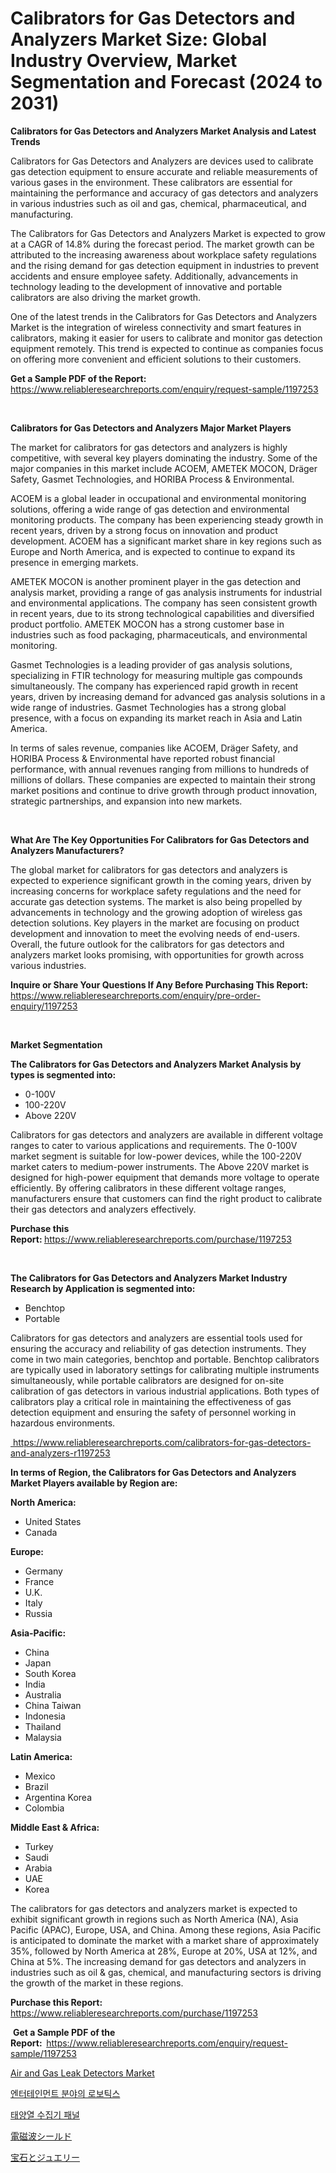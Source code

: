 <p><h1>Calibrators for Gas Detectors and Analyzers Market Size: Global Industry Overview, Market Segmentation and Forecast (2024 to 2031)</h1></p><p><strong>Calibrators for Gas Detectors and Analyzers Market Analysis and Latest Trends</strong></p>
<p><p>Calibrators for Gas Detectors and Analyzers are devices used to calibrate gas detection equipment to ensure accurate and reliable measurements of various gases in the environment. These calibrators are essential for maintaining the performance and accuracy of gas detectors and analyzers in various industries such as oil and gas, chemical, pharmaceutical, and manufacturing.</p><p>The Calibrators for Gas Detectors and Analyzers Market is expected to grow at a CAGR of 14.8% during the forecast period. The market growth can be attributed to the increasing awareness about workplace safety regulations and the rising demand for gas detection equipment in industries to prevent accidents and ensure employee safety. Additionally, advancements in technology leading to the development of innovative and portable calibrators are also driving the market growth.</p><p>One of the latest trends in the Calibrators for Gas Detectors and Analyzers Market is the integration of wireless connectivity and smart features in calibrators, making it easier for users to calibrate and monitor gas detection equipment remotely. This trend is expected to continue as companies focus on offering more convenient and efficient solutions to their customers.</p></p>
<p><strong>Get a Sample PDF of the Report:&nbsp;</strong> <a href="https://www.reliableresearchreports.com/enquiry/request-sample/1197253">https://www.reliableresearchreports.com/enquiry/request-sample/1197253</a></p>
<p>&nbsp;</p>
<p><strong>Calibrators for Gas Detectors and Analyzers Major Market Players</strong></p>
<p><p>The market for calibrators for gas detectors and analyzers is highly competitive, with several key players dominating the industry. Some of the major companies in this market include ACOEM, AMETEK MOCON, Dräger Safety, Gasmet Technologies, and HORIBA Process & Environmental.</p><p>ACOEM is a global leader in occupational and environmental monitoring solutions, offering a wide range of gas detection and environmental monitoring products. The company has been experiencing steady growth in recent years, driven by a strong focus on innovation and product development. ACOEM has a significant market share in key regions such as Europe and North America, and is expected to continue to expand its presence in emerging markets.</p><p>AMETEK MOCON is another prominent player in the gas detection and analysis market, providing a range of gas analysis instruments for industrial and environmental applications. The company has seen consistent growth in recent years, due to its strong technological capabilities and diversified product portfolio. AMETEK MOCON has a strong customer base in industries such as food packaging, pharmaceuticals, and environmental monitoring.</p><p>Gasmet Technologies is a leading provider of gas analysis solutions, specializing in FTIR technology for measuring multiple gas compounds simultaneously. The company has experienced rapid growth in recent years, driven by increasing demand for advanced gas analysis solutions in a wide range of industries. Gasmet Technologies has a strong global presence, with a focus on expanding its market reach in Asia and Latin America.</p><p>In terms of sales revenue, companies like ACOEM, Dräger Safety, and HORIBA Process & Environmental have reported robust financial performance, with annual revenues ranging from millions to hundreds of millions of dollars. These companies are expected to maintain their strong market positions and continue to drive growth through product innovation, strategic partnerships, and expansion into new markets.</p></p>
<p>&nbsp;</p>
<p><strong>What Are The Key Opportunities For Calibrators for Gas Detectors and Analyzers Manufacturers?</strong></p>
<p><p>The global market for calibrators for gas detectors and analyzers is expected to experience significant growth in the coming years, driven by increasing concerns for workplace safety regulations and the need for accurate gas detection systems. The market is also being propelled by advancements in technology and the growing adoption of wireless gas detection solutions. Key players in the market are focusing on product development and innovation to meet the evolving needs of end-users. Overall, the future outlook for the calibrators for gas detectors and analyzers market looks promising, with opportunities for growth across various industries.</p></p>
<p><strong>Inquire or Share Your Questions If Any Before Purchasing This Report:</strong> <a href="https://www.reliableresearchreports.com/enquiry/pre-order-enquiry/1197253">https://www.reliableresearchreports.com/enquiry/pre-order-enquiry/1197253</a></p>
<p>&nbsp;</p>
<p><strong>Market Segmentation</strong></p>
<p><strong>The Calibrators for Gas Detectors and Analyzers Market Analysis by types is segmented into:</strong></p>
<p><ul><li>0-100V</li><li>100-220V</li><li>Above 220V</li></ul></p>
<p><p>Calibrators for gas detectors and analyzers are available in different voltage ranges to cater to various applications and requirements. The 0-100V market segment is suitable for low-power devices, while the 100-220V market caters to medium-power instruments. The Above 220V market is designed for high-power equipment that demands more voltage to operate efficiently. By offering calibrators in these different voltage ranges, manufacturers ensure that customers can find the right product to calibrate their gas detectors and analyzers effectively.</p></p>
<p><strong>Purchase this Report:&nbsp;</strong><a href="https://www.reliableresearchreports.com/purchase/1197253">https://www.reliableresearchreports.com/purchase/1197253</a></p>
<p>&nbsp;</p>
<p><strong>The Calibrators for Gas Detectors and Analyzers Market Industry Research by Application is segmented into:</strong></p>
<p><ul><li>Benchtop</li><li>Portable</li></ul></p>
<p><p>Calibrators for gas detectors and analyzers are essential tools used for ensuring the accuracy and reliability of gas detection instruments. They come in two main categories, benchtop and portable. Benchtop calibrators are typically used in laboratory settings for calibrating multiple instruments simultaneously, while portable calibrators are designed for on-site calibration of gas detectors in various industrial applications. Both types of calibrators play a critical role in maintaining the effectiveness of gas detection equipment and ensuring the safety of personnel working in hazardous environments.</p></p>
<p><a href="https://www.reliableresearchreports.com/calibrators-for-gas-detectors-and-analyzers-r1197253">&nbsp;https://www.reliableresearchreports.com/calibrators-for-gas-detectors-and-analyzers-r1197253</a></p>
<p><strong>In terms of Region, the Calibrators for Gas Detectors and Analyzers Market Players available by Region are:</strong></p>
<p>
    <p> <strong> North America: </strong>
        <ul>
            <li>United States</li>
            <li>Canada</li>
        </ul>
        </p> 
    <p> <strong> Europe: </strong>
        <ul>
            <li>Germany</li>
            <li>France</li>
            <li>U.K.</li>
            <li>Italy</li>
            <li>Russia</li>
        </ul>
        </p> 
    <p> <strong> Asia-Pacific: </strong>
        <ul>
            <li>China</li>
            <li>Japan</li>
            <li>South Korea</li>
            <li>India</li>
            <li>Australia</li>
            <li>China Taiwan</li>
            <li>Indonesia</li>
            <li>Thailand</li>
            <li>Malaysia</li>
        </ul>
        </p> 
    <p> <strong> Latin America: </strong>
        <ul>
            <li>Mexico</li>
            <li>Brazil</li>
            <li>Argentina Korea</li>
            <li>Colombia</li>
        </ul>
        </p> 
    <p> <strong> Middle East & Africa: </strong>
        <ul>
            <li>Turkey</li>
            <li>Saudi</li>
            <li>Arabia</li>
            <li>UAE</li>
            <li>Korea</li>
        </ul>
    </p>
    </p>
<p><p>The calibrators for gas detectors and analyzers market is expected to exhibit significant growth in regions such as North America (NA), Asia Pacific (APAC), Europe, USA, and China. Among these regions, Asia Pacific is anticipated to dominate the market with a market share of approximately 35%, followed by North America at 28%, Europe at 20%, USA at 12%, and China at 5%. The increasing demand for gas detectors and analyzers in industries such as oil & gas, chemical, and manufacturing sectors is driving the growth of the market in these regions.</p></p>
<p><strong>Purchase this Report: </strong><a href="https://www.reliableresearchreports.com/purchase/1197253">https://www.reliableresearchreports.com/purchase/1197253</a></p>
<p>&nbsp;<strong>Get a Sample PDF of the Report:&nbsp;&nbsp;</strong><a href="https://www.reliableresearchreports.com/enquiry/request-sample/1197253">https://www.reliableresearchreports.com/enquiry/request-sample/1197253</a></p>
<p><strong></strong></p>
<p><p><a href="https://github.com/wwwkeltoum/Market-Research-Report-List-3/blob/main/air-and-gas-leak-detectors-market.md">Air and Gas Leak Detectors Market</a></p><p><a href="https://medium.com/@estelwisozk1/%EC%97%94%ED%84%B0%ED%85%8C%EC%9D%B8%EB%A8%BC%ED%8A%B8-%EC%8B%9C%EC%9E%A5%EC%97%90%EC%84%9C-%EB%A1%9C%EB%B3%B4%ED%8B%B1%EC%8A%A4-%EC%84%B1%EA%B3%B5%EC%A0%81%EC%9D%B8-%EB%B9%84%EC%A6%88%EB%8B%88%EC%8A%A4-%EC%A0%84%EB%9E%B5%EC%9D%98-%EC%97%B4%EC%87%A0-2031%EB%85%84%EA%B9%8C%EC%A7%80-%EC%98%88%EC%83%81-f584c78e2750">엔터테인먼트 분야의 로보틱스</a></p><p><a href="https://github.com/shade463/Market-Research-Report-List-1/blob/main/252083038797.md">태양열 수집기 패널</a></p><p><a href="https://github.com/pepo3k/Market-Research-Report-List-1/blob/main/843652142327.md">電磁波シールド</a></p><p><a href="https://github.com/nemesis2824/Market-Research-Report-List-1/blob/main/367638742328.md">宝石とジュエリー</a></p></p>